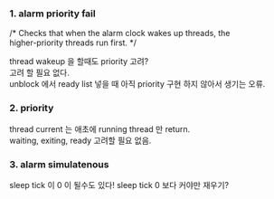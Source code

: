 ### 1. alarm priority fail

 /* Checks that when the alarm clock wakes up threads, the  
 higher-priority threads run first. */  

 thread wakeup 을 할때도 priority 고려?  
 고려 할 필요 없다.  
 unblock 에서 ready list 넣을 때 아직 priority 구현 하지 않아서 생기는 오류.  

### 2. priority

thread current 는 애초에 running thread 만 return.  
waiting, exiting, ready 고려할 필요 없음.  

### 3. alarm simulatenous

sleep tick 이 0 이 될수도 있다!
sleep tick 0 보다 커야만 재우기?  